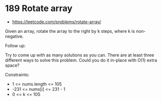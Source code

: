# 189 Rotate array

- https://leetcode.com/problems/rotate-array/

Given an array, rotate the array to the right by k steps, where k is non-negative.

Follow up:

Try to come up with as many solutions as you can. There are at least three different ways to solve this problem.
Could you do it in-place with O(1) extra space?

Constraints:

- 1 <= nums.length <= 105
- -231 <= nums[i] <= 231 - 1
- 0 <= k <= 105

